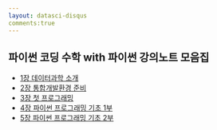 ```yaml
---
layout: datasci-disqus
comments:true
---
```


## 파이썬 코딩 수학 with 파이썬 강의노트 모음집

* [1장 데이터과학 소개](./notebooks/CodingMath01-DataScience_Intro.html)
* [2장 통합개발환경 준비](./notebooks/CodingMath02-IDE_Intro.html)
* [3장 첫 프로그래밍](./notebooks/CodingMath03-Programming_Start.html)
* [4장 파이썬 프로그래밍 기초 1부](./notebooks/CodingMath04-Python-FastTrack-Part01.html)
* [5장 파이썬 프로그래밍 기초 2부](./notebooks/CodingMath05-Python-FastTrack-Part02.html)

<!---
* [3장 파이썬 기본자료형 1부: 정수, 부동소수점, 불리언](./notebooks/DataSci03-DataTypes_Part1.html)
* [4장 파이썬 기본자료형 2부: 문자열 다루기](./notebooks/DataSci04-DataTypes-Part2.html)
* [5장 프로그래밍 실행 흐름 제어: 조건문과 반복문](./notebooks/DataSci05-Control_Flow.html)

There should be whitespace between paragraphs.

There should be whitespace between paragraphs. We recommend including a README, or a file with information about your project.

# Header 1

This is a normal paragraph following a header. GitHub is a code hosting platform for version control and collaboration. It lets you and others work together on projects from anywhere.

## Header 2

> This is a blockquote following a header.
>
> When something is important enough, you do it even if the odds are not in your favor.

### Header 3

```js
// Javascript code with syntax highlighting.
var fun = function lang(l) {
  dateformat.i18n = require('./lang/' + l)
  return true;
}
```

```ruby
# Ruby code with syntax highlighting
GitHubPages::Dependencies.gems.each do |gem, version|
  s.add_dependency(gem, "= #{version}")
end
```

#### Header 4

*   This is an unordered list following a header.
*   This is an unordered list following a header.
*   This is an unordered list following a header.

##### Header 5

1.  This is an ordered list following a header.
2.  This is an ordered list following a header.
3.  This is an ordered list following a header.

###### Header 6

| head1        | head two          | three |
|:-------------|:------------------|:------|
| ok           | good swedish fish | nice  |
| out of stock | good and plenty   | nice  |
| ok           | good `oreos`      | hmm   |
| ok           | good `zoute` drop | yumm  |

### There's a horizontal rule below this.

* * *

### Here is an unordered list:

*   Item foo
*   Item bar
*   Item baz
*   Item zip

### And an ordered list:

1.  Item one
1.  Item two
1.  Item three
1.  Item four

### And a nested list:

- level 1 item
  - level 2 item
  - level 2 item
    - level 3 item
    - level 3 item
- level 1 item
  - level 2 item
  - level 2 item
  - level 2 item
- level 1 item
  - level 2 item
  - level 2 item
- level 1 item

### Small image

![Octocat](https://github.githubassets.com/images/icons/emoji/octocat.png)

### Large image

![Branching](https://guides.github.com/activities/hello-world/branching.png)


### Definition lists can be used with HTML syntax.

<dl>
<dt>Name</dt>
<dd>Godzilla</dd>
<dt>Born</dt>
<dd>1952</dd>
<dt>Birthplace</dt>
<dd>Japan</dd>
<dt>Color</dt>
<dd>Green</dd>
</dl>

```
Long, single-line code blocks should not wrap. They should horizontally scroll if they are too long. This line should be long enough to demonstrate this.
```

```
The final element.
```
-->
